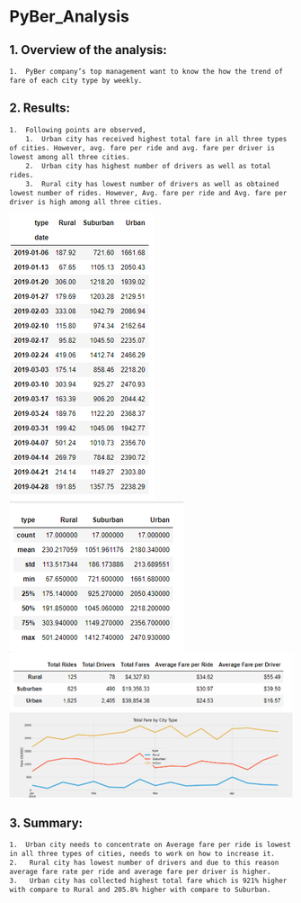 # PyBer_Analysis
## 1.	Overview of the analysis:
    1.	PyBer company’s top management want to know the how the trend of fare of each city type by weekly.
## 2.	Results:
    1.	Following points are observed,
        1.  Urban city has received highest total fare in all three types of cities. However, avg. fare per ride and avg. fare per driver is lowest among all three cities.
        2.  Urban city has highest number of drivers as well as total rides.
        3.  Rural city has lowest number of drivers as well as obtained lowest number of rides. However, Avg. fare per ride and Avg. fare per driver is high among all three cities.
![Byper Weekly fare by city chart](Byper_weekly_fare_by_city.png)
![Byper Weekly fare by city Statistics](Byper_weekly_fare_by_city_statistics.png)
![Byper Weekly fare by city Statistics-2](Byper_weekly_fare_by_city_statistics-1.png)
![Total Fare by type of city - weekly](Total_fare_by.png)
## 3. Summary:
    1.	Urban city needs to concentrate on Average fare per ride is lowest in all three types of cities, needs to work on how to increase it.
    2.	 Rural city has lowest number of drivers and due to this reason average fare rate per ride and average fare per driver is higher.
    3.	 Urban city has collected highest total fare which is 921% higher with compare to Rural and 205.8% higher with compare to Suburban.
